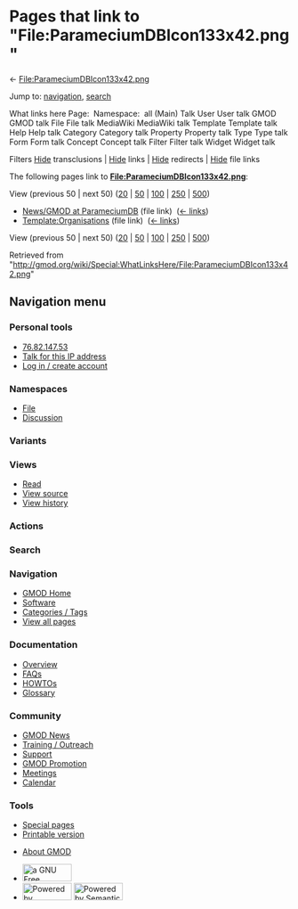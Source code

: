 <div id="mw-page-base" class="noprint">

</div>

<div id="mw-head-base" class="noprint">

</div>

<div id="content" class="mw-body" role="main">

<span id="top"></span>

<div id="mw-js-message" style="display:none;">

</div>



# <span dir="auto">Pages that link to "File:ParameciumDBIcon133x42.png"</span>

<div id="bodyContent">

<div id="contentSub">

←
[File:ParameciumDBIcon133x42.png](/wiki/File:ParameciumDBIcon133x42.png "File:ParameciumDBIcon133x42.png")

</div>

<div id="jump-to-nav" class="mw-jump">

Jump to: [navigation](#mw-navigation), [search](#p-search)

</div>

<div id="mw-content-text">

What links here Page:  Namespace:  all (Main) Talk User User talk GMOD
GMOD talk File File talk MediaWiki MediaWiki talk Template Template talk
Help Help talk Category Category talk Property Property talk Type Type
talk Form Form talk Concept Concept talk Filter Filter talk Widget
Widget talk

Filters
[Hide](/mediawiki/index.php?title=Special:WhatLinksHere/File:ParameciumDBIcon133x42.png&hidetrans=1 "Special:WhatLinksHere/File:ParameciumDBIcon133x42.png")
transclusions \|
[Hide](/mediawiki/index.php?title=Special:WhatLinksHere/File:ParameciumDBIcon133x42.png&hidelinks=1 "Special:WhatLinksHere/File:ParameciumDBIcon133x42.png")
links \|
[Hide](/mediawiki/index.php?title=Special:WhatLinksHere/File:ParameciumDBIcon133x42.png&hideredirs=1 "Special:WhatLinksHere/File:ParameciumDBIcon133x42.png")
redirects \|
[Hide](/mediawiki/index.php?title=Special:WhatLinksHere/File:ParameciumDBIcon133x42.png&hideimages=1 "Special:WhatLinksHere/File:ParameciumDBIcon133x42.png")
file links

The following pages link to
**[File:ParameciumDBIcon133x42.png](/wiki/File:ParameciumDBIcon133x42.png "File:ParameciumDBIcon133x42.png")**:

View (previous 50 \| next 50)
([20](/mediawiki/index.php?title=Special:WhatLinksHere/File:ParameciumDBIcon133x42.png&limit=20 "Special:WhatLinksHere/File:ParameciumDBIcon133x42.png")
\|
[50](/mediawiki/index.php?title=Special:WhatLinksHere/File:ParameciumDBIcon133x42.png&limit=50 "Special:WhatLinksHere/File:ParameciumDBIcon133x42.png")
\|
[100](/mediawiki/index.php?title=Special:WhatLinksHere/File:ParameciumDBIcon133x42.png&limit=100 "Special:WhatLinksHere/File:ParameciumDBIcon133x42.png")
\|
[250](/mediawiki/index.php?title=Special:WhatLinksHere/File:ParameciumDBIcon133x42.png&limit=250 "Special:WhatLinksHere/File:ParameciumDBIcon133x42.png")
\|
[500](/mediawiki/index.php?title=Special:WhatLinksHere/File:ParameciumDBIcon133x42.png&limit=500 "Special:WhatLinksHere/File:ParameciumDBIcon133x42.png"))

- [News/GMOD at
  ParameciumDB](/wiki/News/GMOD_at_ParameciumDB "News/GMOD at ParameciumDB")
  (file link) ‎ <span class="mw-whatlinkshere-tools">([←
  links](/mediawiki/index.php?title=Special:WhatLinksHere&target=News%2FGMOD+at+ParameciumDB "Special:WhatLinksHere"))</span>
- [Template:Organisations](/wiki/Template:Organisations "Template:Organisations")
  (file link) ‎ <span class="mw-whatlinkshere-tools">([←
  links](/mediawiki/index.php?title=Special:WhatLinksHere&target=Template%3AOrganisations "Special:WhatLinksHere"))</span>

View (previous 50 \| next 50)
([20](/mediawiki/index.php?title=Special:WhatLinksHere/File:ParameciumDBIcon133x42.png&limit=20 "Special:WhatLinksHere/File:ParameciumDBIcon133x42.png")
\|
[50](/mediawiki/index.php?title=Special:WhatLinksHere/File:ParameciumDBIcon133x42.png&limit=50 "Special:WhatLinksHere/File:ParameciumDBIcon133x42.png")
\|
[100](/mediawiki/index.php?title=Special:WhatLinksHere/File:ParameciumDBIcon133x42.png&limit=100 "Special:WhatLinksHere/File:ParameciumDBIcon133x42.png")
\|
[250](/mediawiki/index.php?title=Special:WhatLinksHere/File:ParameciumDBIcon133x42.png&limit=250 "Special:WhatLinksHere/File:ParameciumDBIcon133x42.png")
\|
[500](/mediawiki/index.php?title=Special:WhatLinksHere/File:ParameciumDBIcon133x42.png&limit=500 "Special:WhatLinksHere/File:ParameciumDBIcon133x42.png"))

</div>

<div class="printfooter">

Retrieved from
"<http://gmod.org/wiki/Special:WhatLinksHere/File:ParameciumDBIcon133x42.png>"

</div>

<div id="catlinks" class="catlinks catlinks-allhidden">

</div>

<div class="visualClear">

</div>

</div>

</div>

<div id="mw-navigation">

## Navigation menu

<div id="mw-head">

<div id="p-personal" role="navigation"
aria-labelledby="p-personal-label">

### Personal tools

- <span id="pt-anonuserpage"><a href="/wiki/User:76.82.147.53" class="new" accesskey="."
  title="The user page for the IP address you are editing as [.]">76.82.147.53</a></span>
- <span id="pt-anontalk"><a href="/wiki/User_talk:76.82.147.53" class="new" accesskey="n"
  title="Discussion about edits from this IP address [n]">Talk for this IP
  address</a></span>
- <span id="pt-login"><a
  href="/mediawiki/index.php?title=Special:UserLogin&amp;returnto=Special%3AWhatLinksHere%2FFile%3AParameciumDBIcon133x42.png"
  accesskey="o"
  title="You are encouraged to log in; however, it is not mandatory [o]">Log
  in / create account</a></span>

</div>

<div id="left-navigation">

<div id="p-namespaces" class="vectorTabs" role="navigation"
aria-labelledby="p-namespaces-label">

### Namespaces

- <span id="ca-nstab-image"><a href="/wiki/File:ParameciumDBIcon133x42.png" accesskey="c"
  title="View the file page [c]">File</a></span>
- <span id="ca-talk"><a
  href="/mediawiki/index.php?title=File_talk:ParameciumDBIcon133x42.png&amp;action=edit&amp;redlink=1"
  accesskey="t"
  title="Discussion about the content page [t]">Discussion</a></span>

</div>

<div id="p-variants" class="vectorMenu emptyPortlet" role="navigation"
aria-labelledby="p-variants-label">

### 

### Variants[](#)

<div class="menu">

</div>

</div>

</div>

<div id="right-navigation">

<div id="p-views" class="vectorTabs" role="navigation"
aria-labelledby="p-views-label">

### Views

- <span id="ca-view">[Read](/wiki/File:ParameciumDBIcon133x42.png)</span>
- <span id="ca-viewsource"><a
  href="/mediawiki/index.php?title=File:ParameciumDBIcon133x42.png&amp;action=edit"
  accesskey="e" title="This page is protected.
  You can view its source [e]">View source</a></span>
- <span id="ca-history"><a
  href="/mediawiki/index.php?title=File:ParameciumDBIcon133x42.png&amp;action=history"
  accesskey="h" title="Past revisions of this page [h]">View history</a></span>

</div>

<div id="p-cactions" class="vectorMenu emptyPortlet" role="navigation"
aria-labelledby="p-cactions-label">

### Actions[](#)

<div class="menu">

</div>

</div>

<div id="p-search" role="search">

### Search

<div id="simpleSearch">

</div>

</div>

</div>

</div>

<div id="mw-panel">

<div id="p-logo" role="banner">

<a href="/wiki/Main_Page"
style="background-image: url(http://gmod.org/images/GMOD-cogs.png);"
title="Visit the main page"></a>

</div>

<div id="p-Navigation" class="portal" role="navigation"
aria-labelledby="p-Navigation-label">

### Navigation

<div class="body">

- <span id="n-GMOD-Home">[GMOD Home](/wiki/Main_Page)</span>
- <span id="n-Software">[Software](/wiki/GMOD_Components)</span>
- <span id="n-Categories-.2F-Tags">[Categories /
  Tags](/wiki/Categories)</span>
- <span id="n-View-all-pages">[View all
  pages](/wiki/Special:AllPages)</span>

</div>

</div>

<div id="p-Documentation" class="portal" role="navigation"
aria-labelledby="p-Documentation-label">

### Documentation

<div class="body">

- <span id="n-Overview">[Overview](/wiki/Overview)</span>
- <span id="n-FAQs">[FAQs](/wiki/Category:FAQ)</span>
- <span id="n-HOWTOs">[HOWTOs](/wiki/Category:HOWTO)</span>
- <span id="n-Glossary">[Glossary](/wiki/Glossary)</span>

</div>

</div>

<div id="p-Community" class="portal" role="navigation"
aria-labelledby="p-Community-label">

### Community

<div class="body">

- <span id="n-GMOD-News">[GMOD News](/wiki/GMOD_News)</span>
- <span id="n-Training-.2F-Outreach">[Training /
  Outreach](/wiki/Training_and_Outreach)</span>
- <span id="n-Support">[Support](/wiki/Support)</span>
- <span id="n-GMOD-Promotion">[GMOD
  Promotion](/wiki/GMOD_Promotion)</span>
- <span id="n-Meetings">[Meetings](/wiki/Meetings)</span>
- <span id="n-Calendar">[Calendar](/wiki/Calendar)</span>

</div>

</div>

<div id="p-tb" class="portal" role="navigation"
aria-labelledby="p-tb-label">

### Tools

<div class="body">

- <span id="t-specialpages"><a href="/wiki/Special:SpecialPages" accesskey="q"
  title="A list of all special pages [q]">Special pages</a></span>
- <span id="t-print"><a
  href="/mediawiki/index.php?title=Special:WhatLinksHere/File:ParameciumDBIcon133x42.png&amp;printable=yes"
  rel="alternate" accesskey="p"
  title="Printable version of this page [p]">Printable version</a></span>

</div>

</div>

</div>

</div>

<div id="footer" role="contentinfo">

- <span id="footer-places-about">[About
  GMOD](/wiki/GMOD:About "GMOD:About")</span>

<!-- -->

- <span id="footer-copyrightico">[<img src="http://www.gnu.org/graphics/gfdl-logo-small.png" width="88"
  height="31" alt="a GNU Free Documentation License" />](http://www.gnu.org/licenses/fdl-1.3.html)</span>
- <span id="footer-poweredbyico">[<img src="/mediawiki/skins/common/images/poweredby_mediawiki_88x31.png"
  width="88" height="31" alt="Powered by MediaWiki" />](//www.mediawiki.org/)
  [<img
  src="/mediawiki/extensions/SemanticMediaWiki/includes/../resources/images/smw_button.png"
  width="88" height="31" alt="Powered by Semantic MediaWiki" />](https://www.semantic-mediawiki.org/wiki/Semantic_MediaWiki)</span>

<div style="clear:both">

</div>

</div>
